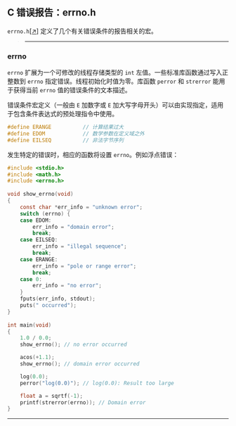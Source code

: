 ## C 错误报告：errno.h

`errno.h`[[↗]](errno_test.c) 定义了几个有关错误条件的报告相关的宏。

>---
### errno

`errno` 扩展为一个可修改的线程存储类型的 `int` 左值。一些标准库函数通过写入正整数到 `errno` 指定错误。线程初始化时值为零。库函数 `perror` 和 `strerror` 能用于获得当前 `errno` 值的错误条件的文本描述。

错误条件宏定义（一般由 `E` 加数字或 `E` 加大写字母开头）可以由实现指定，适用于包含条件表达式的预处理指令中使用。

```c
#define ERANGE          // 计算结果过大
#define EDOM            // 数学参数在定义域之外 
#define EILSEQ          // 非法字节序列
```

发生特定的错误时，相应的函数将设置 `errno`。例如浮点错误：

```c
#include <stdio.h>
#include <math.h>
#include <errno.h>
 
void show_errno(void)
{
    const char *err_info = "unknown error";
    switch (errno) {
    case EDOM:
        err_info = "domain error";
        break;
    case EILSEQ:
        err_info = "illegal sequence";
        break;
    case ERANGE:
        err_info = "pole or range error";
        break;
    case 0:
        err_info = "no error";
    }
    fputs(err_info, stdout);
    puts(" occurred");
}
 
int main(void)
{
    1.0 / 0.0;
    show_errno(); // no error occurred

    acos(+1.1);
    show_errno(); // domain error occurred

    log(0.0);
    perror("log(0.0)"); // log(0.0): Result too large

    float a = sqrtf(-1);
    printf(strerror(errno)); // Domain error
}
```

---